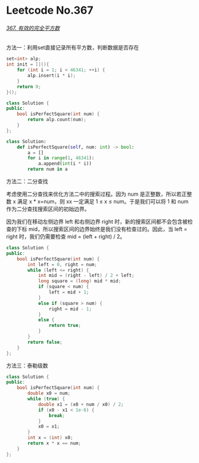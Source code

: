 # Leetcode No.367

###### [367. 有效的完全平方数](https://leetcode-cn.com/problems/valid-perfect-square/)

方法一：利用set直接记录所有平方数，判断数据是否存在

```c++
set<int> alp;
int init = [](){
    for (int i = 1; i < 46341; ++i) {
        alp.insert(i * i);
    }
    return 0;
}();

class Solution {
public:
    bool isPerfectSquare(int num) {
        return alp.count(num);
    }
};
```

```python
class Solution:
    def isPerfectSquare(self, num: int) -> bool:
        a = []
        for i in range(1, 46341):
            a.append(int(i * i))
        return num in a
```

方法二：二分查找

考虑使用二分查找来优化方法二中的搜索过程。因为 num 是正整数，所以若正整数 x 满足 x * x=num，则 xx 一定满足 1 ≤ x ≤ num。于是我们可以将 1 和 num 作为二分查找搜索区间的初始边界。

因为我们在移动左侧边界 left 和右侧边界 right 时，新的搜索区间都不会包含被检查的下标 mid，所以搜索区间的边界始终是我们没有检查过的。因此，当 left = right 时，我们仍需要检查 mid = (left + right) / 2。

```c++
class Solution {
public:
    bool isPerfectSquare(int num) {
        int left = 0, right = num;
        while (left <= right) {
            int mid = (right - left) / 2 + left;
            long square = (long) mid * mid;
            if (square < num) {
                left = mid + 1;
            }
            else if (square > num) {
                right = mid - 1;
            }
            else {
                return true;
            }
        }
        return false;
    }
};
```

方法三：泰勒级数

```c++
class Solution {
public:
    bool isPerfectSquare(int num) {
        double x0 = num;
        while (true) {
            double x1 = (x0 + num / x0) / 2;
            if (x0 - x1 < 1e-6) {
                break;
            }
            x0 = x1;
        }
        int x = (int) x0;
        return x * x == num;
    }
};
```

